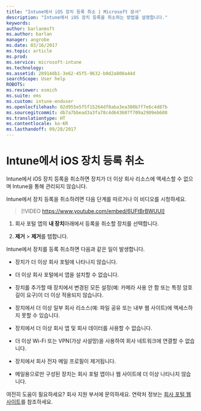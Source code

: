 ```yaml
---
title: "Intune에서 iOS 장치 등록 취소 | Microsoft 문서"
description: "Intune에서 iOS 장치 등록을 취소하는 방법을 설명합니다."
keywords: 
author: barlanmsft
ms.author: barlan
manager: angrobe
ms.date: 03/16/2017
ms.topic: article
ms.prod: 
ms.service: microsoft-intune
ms.technology: 
ms.assetid: 28914db1-3e62-45f5-9632-b0d2a808a44d
searchScope: User help
ROBOTS: 
ms.reviewer: esmich
ms.suite: ems
ms.custom: intune-enduser
ms.openlocfilehash: 02d955e5f5f15264df8aba3ea380b7f7e6c4d87b
ms.sourcegitcommit: db7a7bbead3a3fa78c4d643607f709a2909eb608
ms.translationtype: HT
ms.contentlocale: ko-KR
ms.lasthandoff: 09/28/2017
---
```

# <a name="unenroll-your-ios-device-from-intune"></a>Intune에서 iOS 장치 등록 취소

Intune에서 iOS 장치 등록을 취소하면 장치가 더 이상 회사 리소스에 액세스할 수 없으며 Intune을 통해 관리되지 않습니다.

Intune에서 장치 등록을 취소하려면 다음 단계를 따르거나 이 비디오를 시청하세요.

> [!VIDEO https://www.youtube.com/embed/6UFtBrBWUUI]


1.  회사 포털 앱의 **내 장치**아래에서 등록을 취소할 장치를 선택합니다.

2.  **제거** > **제거**를 탭합니다.

Intune에서 장치를 등록 취소하면 다음과 같은 일이 발생합니다.

-   장치가 더 이상 회사 포털에 나타나지 않습니다.

-   더 이상 회사 포털에서 앱을 설치할 수 없습니다.

-   장치를 추가할 때 장치에서 변경된 모든 설정(예: 카메라 사용 안 함 또는 특정 암호 길이 요구)이 더 이상 적용되지 않습니다.

-   장치에서 더 이상 일부 회사 리소스(예: 파일 공유 또는 내부 웹 사이트)에 액세스하지 못할 수 있습니다.

-   장치에서 더 이상 회사 앱 및 회사 데이터를 사용할 수 없습니다.

-   더 이상 Wi-Fi 또는 VPN(가상 사설망)을 사용하여 회사 네트워크에 연결할 수 없습니다.

-   장치에서 회사 전자 메일 프로필이 제거됩니다.

-   메일용으로만 구성된 장치는 회사 포털 앱이나 웹 사이트에 더 이상 나타나지 않습니다.

여전히 도움이 필요하세요? 회사 지원 부서에 문의하세요. 연락처 정보는 [회사 포털 웹 사이트](https://portal.manage.microsoft.com)를 참조하세요.
